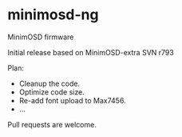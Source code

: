 minimosd-ng
===========

MinimOSD firmware

Initial release based on MinimOSD-extra SVN r793

Plan:
- Cleanup the code.
- Optimize code size.
- Re-add font upload to Max7456.
- ...

Pull requests are welcome.

